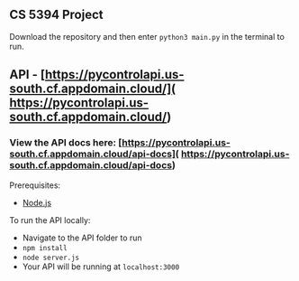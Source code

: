 ## CS 5394 Project

Download the repository and then enter `python3 main.py` in the terminal to run.

## API - [https://pycontrolapi.us-south.cf.appdomain.cloud/]( https://pycontrolapi.us-south.cf.appdomain.cloud/)

### View the API docs here: [https://pycontrolapi.us-south.cf.appdomain.cloud/api-docs]( https://pycontrolapi.us-south.cf.appdomain.cloud/api-docs)

Prerequisites:
- [Node.js](https://nodejs.org/en/download/)

To run the API locally:
- Navigate to the API folder to run
- `npm install`
- `node server.js`
- Your API will be running at `localhost:3000`
